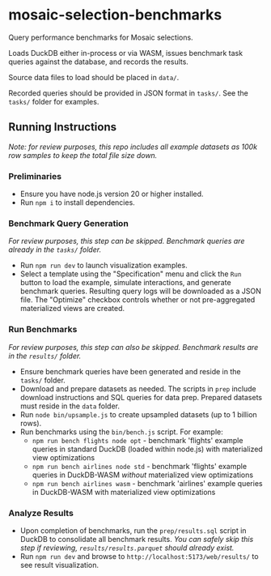 # mosaic-selection-benchmarks

Query performance benchmarks for Mosaic selections.

Loads DuckDB either in-process or via WASM, issues benchmark task queries against the database, and records the results.

Source data files to load should be placed in `data/`.

Recorded queries should be provided in JSON format in `tasks/`.
See the `tasks/` folder for examples.

## Running Instructions

_Note: for review purposes, this repo includes all example datasets as 100k row samples to keep the total file size down._

### Preliminaries

- Ensure you have node.js version 20 or higher installed.
- Run `npm i` to install dependencies.

### Benchmark Query Generation

_For review purposes, this step can be skipped. Benchmark queries are already in the `tasks/` folder._

- Run `npm run dev` to launch visualization examples.
- Select a template using the "Specification" menu and click the `Run` button to load the example, simulate interactions, and generate benchmark queries. Resulting query logs will be downloaded as a JSON file. The "Optimize" checkbox controls whether or not pre-aggregated materialized views are created.

### Run Benchmarks

_For review purposes, this step can also be skipped. Benchmark results are in the `results/` folder._

- Ensure benchmark queries have been generated and reside in the `tasks/` folder.
- Download and prepare datasets as needed. The scripts in `prep` include download instructions and SQL queries for data prep. Prepared datasets must reside in the `data` folder.
- Run `node bin/upsample.js` to create upsampled datasets (up to 1 billion rows).
- Run benchmarks using the `bin/bench.js` script. For example:
  - `npm run bench flights node opt` - benchmark 'flights' example queries in standard DuckDB (loaded within node.js) with materialized view optimizations
  - `npm run bench airlines node std` - benchmark 'flights' example queries in DuckDB-WASM *without* materialized view optimizations
  - `npm run bench airlines wasm` - benchmark 'airlines' example queries in DuckDB-WASM with materialized view optimizations

### Analyze Results

- Upon completion of benchmarks, run the `prep/results.sql` script in DuckDB to consolidate all benchmark results. _You can safely skip this step if reviewing, `results/results.parquet` should already exist._
- Run `npm run dev` and browse to `http://localhost:5173/web/results/` to see result visualization.
